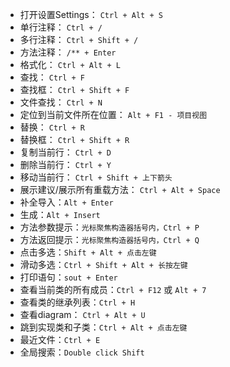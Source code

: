 + 打开设置Settings： `Ctrl + Alt + S`
+ 单行注释： `Ctrl + /`
+ 多行注释： `Ctrl + Shift + /`
+ 方法注释： `/** + Enter`
+ 格式化： `Ctrl + Alt + L`
+ 查找： `Ctrl + F`
+ 查找框： `Ctrl + Shift + F`
+ 文件查找： `Ctrl + N`
+ 定位到当前文件所在位置： `Alt + F1 - 项目视图`
+ 替换： `Ctrl + R`
+ 替换框： `Ctrl + Shift + R`
+ 复制当前行： `Ctrl + D`
+ 删除当前行： `Ctrl + Y`
+ 移动当前行： `Ctrl + Shift + 上下箭头`
+ 展示建议/展示所有重载方法： `Ctrl + Alt + Space`
+ 补全导入：`Alt + Enter`
+ 生成：`Alt + Insert`
+ 方法参数提示：`光标聚焦构造器括号内，Ctrl + P`
+ 方法返回提示：`光标聚焦构造器括号内，Ctrl + Q`
+ 点击多选：`Shift + Alt + 点击左键`
+ 滑动多选：`Ctrl + Shift + Alt + 长按左键`
+ 打印语句：`sout + Enter`
+ 查看当前类的所有成员：`Ctrl + F12` 或 `Alt + 7`
+ 查看类的继承列表：`Ctrl + H`
+ 查看diagram： `Ctrl + Alt + U`
+ 跳到实现类和子类：`Ctrl + Alt + 点击左键`
+ 最近文件：`Ctrl + E`
+ 全局搜索：`Double click Shift`


